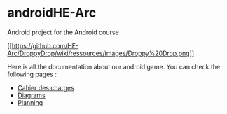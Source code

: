 # androidHE-Arc
Android project for the Android course

[[https://github.com/HE-Arc/DroppyDrop/wiki/ressources/images/Droppy%20Drop.png]]


Here is all the documentation about our android game. You can check the following pages :

* [Cahier des charges](https://github.com/JolieKimy/androidHE-Arc/wiki/Cahier-des-charges)
* [Diagrams](https://github.com/JolieKimy/androidHE-Arc/wiki/Diagrams)
* [Planning](https://github.com/JolieKimy/androidHE-Arc/wiki/Planning)